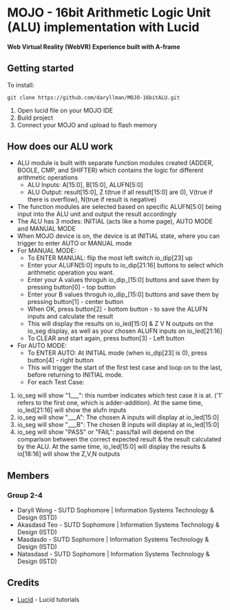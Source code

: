 # MOJO - 16bit Arithmetic Logic Unit (ALU) implementation with Lucid
#### Web Virtual Reality (WebVR) Experience built with A-frame


## Getting started
To install: 
```
git clone https://github.com/daryllman/MOJO-16bitALU.git
```
1. Open lucid file on your MOJO IDE 
2. Build project 
3. Connect your MOJO and upload to flash memory

## How does our ALU work
-  ALU module is built with separate function modules created (ADDER, BOOLE, CMP, and SHIFTER) which contains the logic for different arithmetic operations 
   * ALU Inputs: A[15:0], B[15:0], ALUFN[5:0]
   * ALU Output: result[15:0], Z t(true if all result[15:0] are 0), V(true if there is overflow), N(true if result is negative)
- The function modules are selected based on specific ALUFN[5:0] being input into the ALU unit and output the result accordingly <br/>
- The ALU has 3 modes: INITIAL (acts like a home page), AUTO MODE and MANUAL MODE
- When MOJO device is on, the device is at INITIAL state, where you can trigger to enter AUTO or MANUAL mode <br/>
- For MANUAL MODE:
   * To ENTER MANUAL: flip the most left switch io_dip[23] up
   * Enter your ALUFN[5:0] inputs to io_dip[21:16] buttons to select which arithmetic operation you want.
   * Enter your A values throguh io_dip_[15:0] buttons and save them by pressing button[0] - top button
   * Enter your B values throguh io_dip_[15:0] buttons and save them by pressing button[1] - center button
   * When OK, press button[2] - bottom button - to save the ALUFN inputs and calculate the result
   * This will display the results on io_led[15:0] & Z V N outputs on the io_seg display, as well as your chosen ALUFN inputs on io_led[21:16]
   * To CLEAR and start again, press button[3] - Left button <br/>
- For AUTO MODE:
   * To ENTER AUTO: At INITIAL mode (when io_dip[23] is 0), press button[4] - right button
   * This will trigger the start of the first test case and loop on to the last, before returning to INITIAL mode.
   * For each Test Case:
1. io_seg will show "1___": this number indicates which test case it is at. ('1' refers to the first one, which is adder-addition). At the same time, io_led[21:16] will show the alufn inputs
2. io_seg will show "___A": The chosen A inputs will display at io_led[15:0]
3. io_seg will show "___B": The chosen B inputs will display at io_led[15:0]
4. io_seg will show "PASS" or "FAIL": pass/fail will depend on the comparison between the correct expected result & the result calculated by the ALU. At the same time, io_led[15:0] will display the results & io[18:16] will show the Z,V,N outputs 


## Members
### Group 2-4
- Daryll Wong - SUTD Sophomore | Information Systems Technology & Design (ISTD)
- Akasdasd Teo - SUTD Sophomore | Information Systems Technology & Design (ISTD)
- Masdasdo - SUTD Sophomore | Information Systems Technology & Design (ISTD)
- Natasdasd - SUTD Sophomore | Information Systems Technology & Design (ISTD)

## Credits
* [Lucid](https://alchitry.com/pages/lucid-fpga-tutorials) - Lucid tutorials 